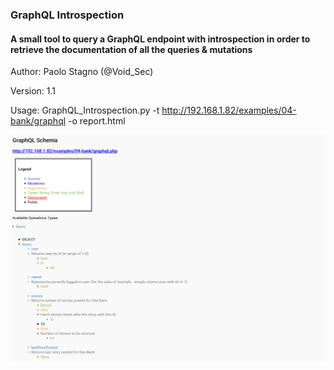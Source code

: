 ### GraphQL Introspection
#### A small tool to query a GraphQL endpoint with introspection in order to retrieve the documentation of all the queries & mutations
Author:	Paolo Stagno (@Void_Sec)

Version:	1.1

Usage: GraphQL_Introspection.py -t http://192.168.1.82/examples/04-bank/graphql -o report.html

![Preview](GraphQL_Introspection.png)
